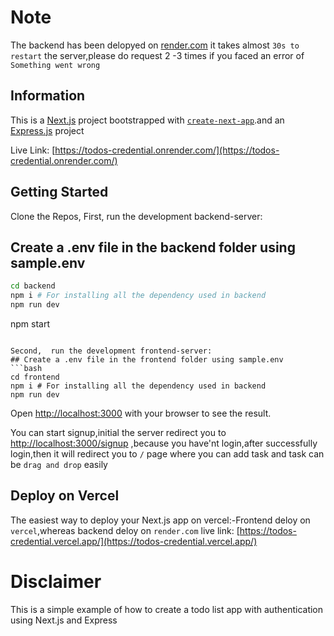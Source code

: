 # Note
The backend has been delopyed on [render.com](https://render.com/) it takes almost `30s to restart` the server,please do request 2 -3 times if you faced an error of `Something went wrong`
## Information
This is a [Next.js](https://nextjs.org/) project bootstrapped with [`create-next-app`](https://github.com/vercel/next.js/tree/canary/packages/create-next-app).and
an [Express.js](https://expressjs.com/) project 



Live Link: [https://todos-credential.onrender.com/](https://todos-credential.onrender.com/)
## Getting Started
Clone the Repos,
First,  run the development backend-server:
## Create a .env file in the backend folder using sample.env 
```bash
cd backend
npm i # For installing all the dependency used in backend
npm run dev

```
npm start
```

Second,  run the development frontend-server:
## Create a .env file in the frontend folder using sample.env 
```bash
cd frontend
npm i # For installing all the dependency used in backend
npm run dev
```


Open [http://localhost:3000](http://localhost:3000) with your browser to see the result.

You can start signup,initial the server redirect you  to [http://localhost:3000/signup](http://localhost:3000/signup) ,because you have'nt login,after successfully login,then it will redirect you to `/` page where you can add task and task can be `drag and drop` easily


## Deploy on Vercel

The easiest way to deploy your Next.js app on vercel:-Frontend deloy on `vercel`,whereas backend deloy on `render.com`
live link: [https://todos-credential.vercel.app/](https://todos-credential.vercel.app/)


# Disclaimer
This is a simple example of how to create a todo list app with authentication using Next.js and Express
